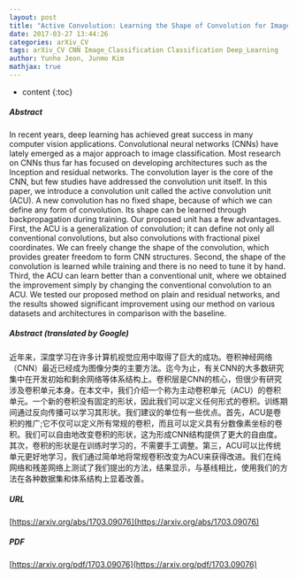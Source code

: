 ```yaml
---
layout: post
title: "Active Convolution: Learning the Shape of Convolution for Image Classification"
date: 2017-03-27 13:44:26
categories: arXiv_CV
tags: arXiv_CV CNN Image_Classification Classification Deep_Learning
author: Yunho Jeon, Junmo Kim
mathjax: true
---
```


* content
{:toc}

##### Abstract
In recent years, deep learning has achieved great success in many computer vision applications. Convolutional neural networks (CNNs) have lately emerged as a major approach to image classification. Most research on CNNs thus far has focused on developing architectures such as the Inception and residual networks. The convolution layer is the core of the CNN, but few studies have addressed the convolution unit itself. In this paper, we introduce a convolution unit called the active convolution unit (ACU). A new convolution has no fixed shape, because of which we can define any form of convolution. Its shape can be learned through backpropagation during training. Our proposed unit has a few advantages. First, the ACU is a generalization of convolution; it can define not only all conventional convolutions, but also convolutions with fractional pixel coordinates. We can freely change the shape of the convolution, which provides greater freedom to form CNN structures. Second, the shape of the convolution is learned while training and there is no need to tune it by hand. Third, the ACU can learn better than a conventional unit, where we obtained the improvement simply by changing the conventional convolution to an ACU. We tested our proposed method on plain and residual networks, and the results showed significant improvement using our method on various datasets and architectures in comparison with the baseline.

##### Abstract (translated by Google)
近年来，深度学习在许多计算机视觉应用中取得了巨大的成功。卷积神经网络（CNN）最近已经成为图像分类的主要方法。迄今为止，有关CNN的大多数研究集中在开发初始和剩余网络等体系结构上。卷积层是CNN的核心，但很少有研究涉及卷积单元本身。在本文中，我们介绍一个称为主动卷积单元（ACU）的卷积单元。一个新的卷积没有固定的形状，因此我们可以定义任何形式的卷积。训练期间通过反向传播可以学习其形状。我们建议的单位有一些优点。首先，ACU是卷积的推广;它不仅可以定义所有常规的卷积，而且可以定义具有分数像素坐标的卷积。我们可以自由地改变卷积的形状，这为形成CNN结构提供了更大的自由度。其次，卷积的形状是在训练时学习的，不需要手工调整。第三，ACU可以比传统单元更好地学习，我们通过简单地将常规卷积改变为ACU来获得改进。我们在纯网络和残差网络上测试了我们提出的方法，结果显示，与基线相比，使用我们的方法在各种数据集和体系结构上显着改善。

##### URL
[https://arxiv.org/abs/1703.09076](https://arxiv.org/abs/1703.09076)

##### PDF
[https://arxiv.org/pdf/1703.09076](https://arxiv.org/pdf/1703.09076)

